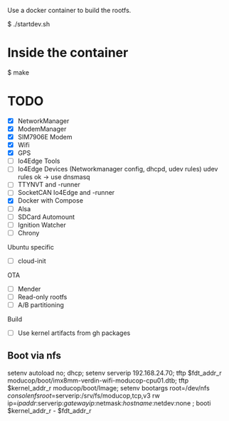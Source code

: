Use a docker container to build the rootfs.

$ ./startdev.sh

# Inside the container
$ make


# TODO

- [x] NetworkManager
- [x] ModemManager
- [x] SIM7906E Modem
- [x] Wifi
- [x] GPS
- [ ] Io4Edge Tools 
- [ ] Io4Edge Devices (Networkmanager config, dhcpd, udev rules) udev rules ok -> use dnsmasq
- [ ] TTYNVT and -runner
- [ ] SocketCAN Io4Edge and -runner
- [x] Docker with Compose
- [ ] Alsa
- [ ] SDCard Automount
- [ ] Ignition Watcher
- [ ] Chrony

Ubuntu specific
- [ ] cloud-init

OTA
- [ ] Mender
- [ ] Read-only rootfs
- [ ] A/B partitioning

Build
- [ ] Use kernel artifacts from gh packages

## Boot via nfs

setenv autoload no; dhcp; setenv serverip 192.168.24.70; tftp $fdt_addr_r moducop/boot/imx8mm-verdin-wifi-moducop-cpu01.dtb; tftp $kernel_addr_r moducop/boot/Image; setenv bootargs root=/dev/nfs $console nfsroot=$serverip:/srv/fs/moducop,tcp,v3 rw ip=$ipaddr:$serverip:$gatewayip:$netmask:$hostname:$netdev:none ; booti $kernel_addr_r - $fdt_addr_r


